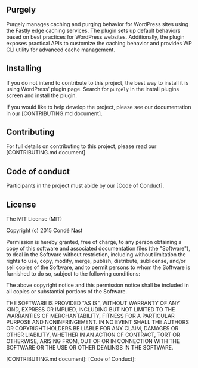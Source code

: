 ## Purgely

Purgely manages caching and purging behavior for WordPress sites using
the Fastly edge caching services. The plugin sets up default behaviors
based on best practices for WordPress websites. Additionally, the
plugin exposes practical APIs to customize the caching behavior and
provides WP CLI utility for advanced cache management.

## Installing

If you do not intend to contribute to this project, the best way to
install it is using WordPress' plugin page. Search for
`purgely` in the install plugins screen and install the plugin.

If you would like to help develop the project, please see our
documentation in our [CONTRIBUTING.md document].

## Contributing

For full details on contributing to this project, please read our
[CONTRIBUTING.md document].

## Code of conduct

Participants in the project must abide by our [Code of Conduct].

## License

The MIT License (MIT)

Copyright (c) 2015 Condé Nast

Permission is hereby granted, free of charge, to any person obtaining a copy
of this software and associated documentation files (the "Software"), to deal
in the Software without restriction, including without limitation the rights
to use, copy, modify, merge, publish, distribute, sublicense, and/or sell
copies of the Software, and to permit persons to whom the Software is
furnished to do so, subject to the following conditions:

The above copyright notice and this permission notice shall be included in all
copies or substantial portions of the Software.

THE SOFTWARE IS PROVIDED "AS IS", WITHOUT WARRANTY OF ANY KIND, EXPRESS OR
IMPLIED, INCLUDING BUT NOT LIMITED TO THE WARRANTIES OF MERCHANTABILITY,
FITNESS FOR A PARTICULAR PURPOSE AND NONINFRINGEMENT. IN NO EVENT SHALL THE
AUTHORS OR COPYRIGHT HOLDERS BE LIABLE FOR ANY CLAIM, DAMAGES OR OTHER
LIABILITY, WHETHER IN AN ACTION OF CONTRACT, TORT OR OTHERWISE, ARISING FROM,
OUT OF OR IN CONNECTION WITH THE SOFTWARE OR THE USE OR OTHER DEALINGS IN THE
SOFTWARE.

[CONTRIBUTING.md document]:
[Code of Conduct]: